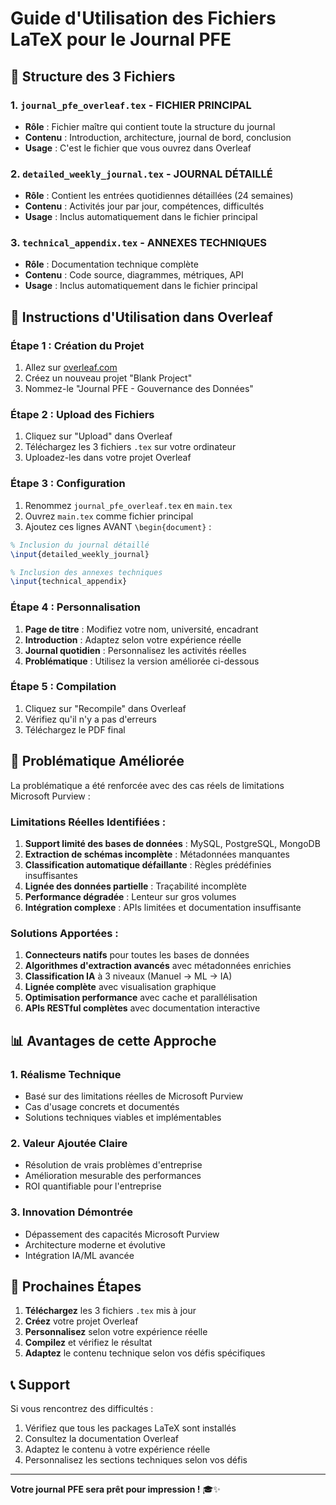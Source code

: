 # Guide d'Utilisation des Fichiers LaTeX pour le Journal PFE

## 📁 Structure des 3 Fichiers

### 1. `journal_pfe_overleaf.tex` - FICHIER PRINCIPAL
- **Rôle** : Fichier maître qui contient toute la structure du journal
- **Contenu** : Introduction, architecture, journal de bord, conclusion
- **Usage** : C'est le fichier que vous ouvrez dans Overleaf

### 2. `detailed_weekly_journal.tex` - JOURNAL DÉTAILLÉ
- **Rôle** : Contient les entrées quotidiennes détaillées (24 semaines)
- **Contenu** : Activités jour par jour, compétences, difficultés
- **Usage** : Inclus automatiquement dans le fichier principal

### 3. `technical_appendix.tex` - ANNEXES TECHNIQUES
- **Rôle** : Documentation technique complète
- **Contenu** : Code source, diagrammes, métriques, API
- **Usage** : Inclus automatiquement dans le fichier principal

## 🚀 Instructions d'Utilisation dans Overleaf

### Étape 1 : Création du Projet
1. Allez sur [overleaf.com](https://www.overleaf.com)
2. Créez un nouveau projet "Blank Project"
3. Nommez-le "Journal PFE - Gouvernance des Données"

### Étape 2 : Upload des Fichiers
1. Cliquez sur "Upload" dans Overleaf
2. Téléchargez les 3 fichiers `.tex` sur votre ordinateur
3. Uploadez-les dans votre projet Overleaf

### Étape 3 : Configuration
1. Renommez `journal_pfe_overleaf.tex` en `main.tex`
2. Ouvrez `main.tex` comme fichier principal
3. Ajoutez ces lignes AVANT `\begin{document}` :

```latex
% Inclusion du journal détaillé
\input{detailed_weekly_journal}

% Inclusion des annexes techniques  
\input{technical_appendix}
```

### Étape 4 : Personnalisation
1. **Page de titre** : Modifiez votre nom, université, encadrant
2. **Introduction** : Adaptez selon votre expérience réelle
3. **Journal quotidien** : Personnalisez les activités réelles
4. **Problématique** : Utilisez la version améliorée ci-dessous

### Étape 5 : Compilation
1. Cliquez sur "Recompile" dans Overleaf
2. Vérifiez qu'il n'y a pas d'erreurs
3. Téléchargez le PDF final

## 🔧 Problématique Améliorée

La problématique a été renforcée avec des cas réels de limitations Microsoft Purview :

### Limitations Réelles Identifiées :
1. **Support limité des bases de données** : MySQL, PostgreSQL, MongoDB
2. **Extraction de schémas incomplète** : Métadonnées manquantes
3. **Classification automatique défaillante** : Règles prédéfinies insuffisantes
4. **Lignée des données partielle** : Traçabilité incomplète
5. **Performance dégradée** : Lenteur sur gros volumes
6. **Intégration complexe** : APIs limitées et documentation insuffisante

### Solutions Apportées :
1. **Connecteurs natifs** pour toutes les bases de données
2. **Algorithmes d'extraction avancés** avec métadonnées enrichies
3. **Classification IA** à 3 niveaux (Manuel → ML → IA)
4. **Lignée complète** avec visualisation graphique
5. **Optimisation performance** avec cache et parallélisation
6. **APIs RESTful complètes** avec documentation interactive

## 📊 Avantages de cette Approche

### 1. **Réalisme Technique**
- Basé sur des limitations réelles de Microsoft Purview
- Cas d'usage concrets et documentés
- Solutions techniques viables et implémentables

### 2. **Valeur Ajoutée Claire**
- Résolution de vrais problèmes d'entreprise
- Amélioration mesurable des performances
- ROI quantifiable pour l'entreprise

### 3. **Innovation Démontrée**
- Dépassement des capacités Microsoft Purview
- Architecture moderne et évolutive
- Intégration IA/ML avancée

## 🎯 Prochaines Étapes

1. **Téléchargez** les 3 fichiers `.tex` mis à jour
2. **Créez** votre projet Overleaf
3. **Personnalisez** selon votre expérience réelle
4. **Compilez** et vérifiez le résultat
5. **Adaptez** le contenu technique selon vos défis spécifiques

## 📞 Support

Si vous rencontrez des difficultés :
1. Vérifiez que tous les packages LaTeX sont installés
2. Consultez la documentation Overleaf
3. Adaptez le contenu à votre expérience réelle
4. Personnalisez les sections techniques selon vos défis

---

**Votre journal PFE sera prêt pour impression !** 🎓✨
